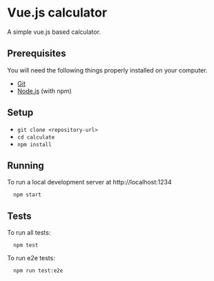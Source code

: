 # Vue.js calculator

A simple vue.js based calculator.

## Prerequisites

You will need the following things properly installed on your computer.

* [Git](https://git-scm.com/)
* [Node.js](https://nodejs.org/) (with npm)

## Setup

* `git clone <repository-url>`
* `cd calculate`
* `npm install`

## Running

To run a local development server at http://localhost:1234

```
  npm start
```


## Tests

To run all tests:

```
  npm test
```

To run e2e tests:

```
  npm run test:e2e
```

